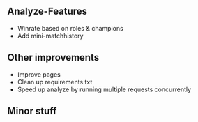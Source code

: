 ## Analyze-Features
- Winrate based on roles & champions
- Add mini-matchhistory
## Other improvements
- Improve pages
- Clean up requirements.txt
- Speed up analyze by running multiple requests concurrently
## Minor stuff